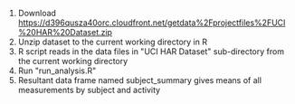 1. Download https://d396qusza40orc.cloudfront.net/getdata%2Fprojectfiles%2FUCI%20HAR%20Dataset.zip
2. Unzip dataset 
to the current working directory in R
3. R script reads in the data files in "UCI HAR Dataset" sub-directory 
from the current working directory
4. Run "run_analysis.R" 
5. Resultant data frame named subject_summary gives means of all measurements by subject and activity

